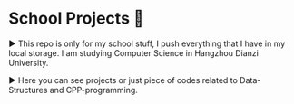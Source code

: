 # School Projects 🔫

▶️ This repo is only for my school stuff, I push everything that I have in my local storage. I am studying Computer Science in Hangzhou Dianzi University.

▶️ Here you can see projects or just piece of codes related to Data-Structures and CPP-programming.

